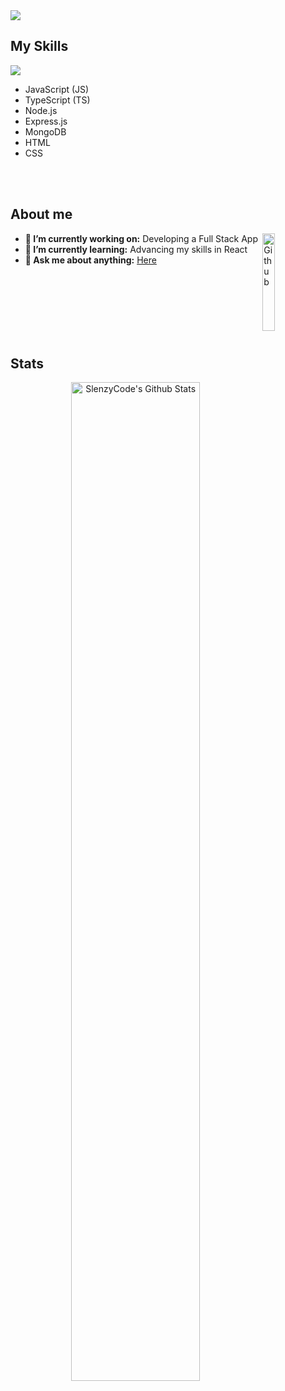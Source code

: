 
<div class="float:left;width:600px">
    <a href="https://discordapp.com/users/1070795507082985524">
        <img src="https://img.shields.io/badge/Discord-5865F2?style=for-the-badge&logo=discord&logoColor=white">
    </a>
</div>
<b class="width:10%"></b>
<h2>My Skills</h2>
<img src="https://skillicons.dev/icons?i=js,ts,nodejs,express,mongodb,html,css">
<ul>
    <!-- Add your skills as list items -->
    <li>JavaScript (JS)</li>
    <li>TypeScript (TS)</li>
    <li>Node.js</li>
    <li>Express.js</li>
    <li>MongoDB</li>
    <li>HTML</li>
    <li>CSS</li>
</ul>
<br><br>
<h2>About me</h2>
<img width="20%" align="right" alt="Github" src="https://encrypted-tbn0.gstatic.com/images?q=tbn:ANd9GcSJxew-w5aO5ARRdSYPxaPh2pwS7MuAnQ3A2xyEXSQBCUeb4rEV-qIb3-Sy_3X8QBGsBtk" />
<ul>
    <li><b>🔭 I’m currently working on:</b> Developing a Full Stack App</li>
    <li><b>🌱 I’m currently learning:</b> Advancing my skills in React</li>
    <li><b>💬 Ask me about anything:</b> <a href="https://discordapp.com/users/1070795507082985524">Here</a></li>
</ul>
<br><br><br><br><br><br>
<h2>Stats</h2>
<div align="center">
    <p align="center">
        <img  width="64%" alt="SlenzyCode's Github Stats" src="https://github-readme-stats.vercel.app/api?username=SlenzyCode&show_icons=true&count_private=true&theme=react&hide_border=true&bg_color=0D1117" />
    </p>
</div>
